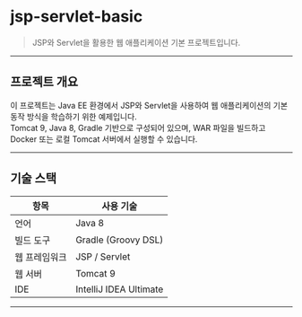 # jsp-servlet-basic

> JSP와 Servlet을 활용한 웹 애플리케이션 기본 프로젝트입니다.

---

##  프로젝트 개요

이 프로젝트는 Java EE 환경에서 JSP와 Servlet을 사용하여 웹 애플리케이션의 기본 동작 방식을 학습하기 위한 예제입니다.  
Tomcat 9, Java 8, Gradle 기반으로 구성되어 있으며, WAR 파일을 빌드하고 Docker 또는 로컬 Tomcat 서버에서 실행할 수 있습니다.

---

##  기술 스택

| 항목          | 사용 기술      |
|---------------|--------------|
| 언어          | Java 8       |
| 빌드 도구     | Gradle (Groovy DSL) |
| 웹 프레임워크 | JSP / Servlet |
| 웹 서버       | Tomcat 9   |
| IDE           | IntelliJ IDEA Ultimate |

---